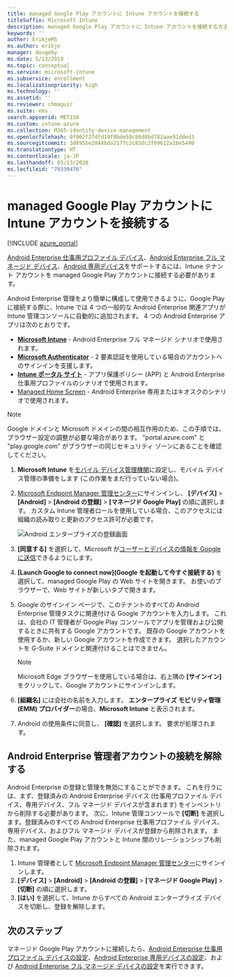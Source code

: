 ```yaml
---
title: managed Google Play アカウントに Intune アカウントを接続する
titleSuffix: Microsoft Intune
description: managed Google Play アカウントに Intune アカウントを接続する方法を説明します。
keywords: ''
author: ErikjeMS
ms.author: erikje
manager: dougeby
ms.date: 5/13/2019
ms.topic: conceptual
ms.service: microsoft-intune
ms.subservice: enrollment
ms.localizationpriority: high
ms.technology: ''
ms.assetid: ''
ms.reviewer: chmaguir
ms.suite: ems
search.appverid: MET150
ms.custom: intune-azure
ms.collection: M365-identity-device-management
ms.openlocfilehash: 0f062f27dfd19f8bde58c86d8bd782aae91dded3
ms.sourcegitcommit: 3d895be2844bda2177c2c85dc2f09612a1be5490
ms.translationtype: HT
ms.contentlocale: ja-JP
ms.lasthandoff: 03/13/2020
ms.locfileid: "79339476"
---
```

# <a name="connect-your-intune-account-to-your-managed-google-play-account"></a>managed Google Play アカウントに Intune アカウントを接続する

[!INCLUDE [azure_portal](../includes/azure_portal.md)]

[Android Enterprise 仕事用プロファイル デバイス](android-work-profile-enroll.md)、[Android Enterprise フル マネージド デバイス](android-fully-managed-enroll.md)、[Android 専用デバイス](android-kiosk-enroll.md)をサポートするには、Intune テナント アカウントを managed Google Play アカウントに接続する必要があります。  

Android Enterprise 管理をより簡単に構成して使用できるように、Google Play に接続する際に、Intune では 4 つの一般的な Android Enterprise 関連アプリが Intune 管理コンソールに自動的に追加されます。 4 つの Android Enterprise アプリは次のとおりです。

- **[Microsoft Intune](https://play.google.com/store/apps/details?id=com.microsoft.intune)** - Android Enterprise フル マネージド シナリオで使用されます。
- **[Microsoft Authenticator](https://play.google.com/store/apps/details?id=com.azure.authenticator)** - 2 要素認証を使用している場合のアカウントへのサインインを支援します。
- **[Intune ポータル サイト](https://play.google.com/store/apps/details?id=com.microsoft.windowsintune.companyportal)** - アプリ保護ポリシー (APP) と Android Enterprise 仕事用プロファイルのシナリオで使用されます。
- [Managed Home Screen](https://play.google.com/store/apps/details?id=com.microsoft.launcher.enterprise) - Android Enterprise 専用またはキオスクのシナリオで使用されます。

> [!NOTE]
> Google ドメインと Microsoft ドメインの間の相互作用のため、この手順では、ブラウザー設定の調整が必要な場合があります。  "portal.azure.com" と "play.google.com" がブラウザーの同じセキュリティ ゾーンにあることを確認してください。

1. **Microsoft Intune** を[モバイル デバイス管理機関](../fundamentals/mdm-authority-set.md)に設定し、モバイル デバイス管理の準備をします (この作業をまだ行っていない場合)。
2. [Microsoft Endpoint Manager 管理センター](https://go.microsoft.com/fwlink/?linkid=2109431)にサインインし、 **[デバイス]**  >  **[Android]**  >  **[Android の登録]**  >  **[マネージド Google Play]** の順に選択します。  カスタム Intune 管理者ロールを使用している場合、このアクセスには組織の読み取りと更新のアクセス許可が必要です。
   
   ![Android エンタープライズの登録画面](./media/connect-intune-android-enterprise/android-work-bind.png)

3. **[同意する]** を選択して、Microsoft が[ユーザーとデバイスの情報を Google に送信](../protect/data-intune-sends-to-google.md)できるようにします。 
   
4. **[Launch Google to connect now]\(Google を起動して今すぐ接続する\)** を選択して、managed Google Play の Web サイトを開きます。 お使いのブラウザーで、Web サイトが新しいタブで開きます。
  
5. Google のサインイン ページで、このテナントのすべての Android Enterprise 管理タスクに関連付ける Google アカウントを入力します。 これは、会社の IT 管理者が Google Play コンソールでアプリを管理および公開するときに共有する Google アカウントです。 既存の Google アカウントを使用するか、新しい Google アカウントを作成できます。 選択したアカウントを G-Suite ドメインと関連付けることはできません。
    
    > [!Note]
    > Microsoft Edge ブラウザーを使用している場合は、右上隅の **[サインイン]** をクリックして、Google アカウントにサインインします。

6. **[組織名]** には会社の名前を入力します。 **エンタープライズ モビリティ管理 (EMM) プロバイダー**の場合、**Microsoft Intune** と表示されます。

7. Android の使用条件に同意し、 **[確認]** を選択します。 要求が処理されます。

## <a name="disconnect-your-android-enterprise-administrative-account"></a>Android Enterprise 管理者アカウントの接続を解除する

Android Enterprise の登録と管理を無効にすることができます。 これを行うには、まず、登録済みの Android Enterprise デバイス (仕事用プロファイル デバイス、専用デバイス、フル マネージド デバイスが含まれます) をインベントリから削除する必要があります。 次に、Intune 管理コンソールで **[切断]** を選択します。登録済みのすべての Android Enterprise 仕事用プロファイル デバイス、専用デバイス、およびフル マネージド デバイスが登録から削除されます。 また、managed Google Play アカウントと Intune 間のリレーションシップも削除されます。

1. Intune 管理者として [Microsoft Endpoint Manager 管理センター](https://go.microsoft.com/fwlink/?linkid=2109431)にサインインします。
2. **[デバイス]**  >  **[Android]**  >  **[Android の登録]**  >  **[マネージド Google Play]**  >  **[切断]** の順に選択します。
3. **[はい]** を選択して、Intune からすべての Android エンタープライズ デバイスを切断し、登録を解除します。

## <a name="next-steps"></a>次のステップ

マネージド Google Play アカウントに接続したら、[Android Enterprise 仕事用プロファイル デバイスの設定](android-work-profile-enroll.md)、[Android Enterprise 専用デバイスの設定](android-kiosk-enroll.md)、および [Android Enterprise フル マネージド デバイスの設定](android-fully-managed-enroll.md)を実行できます。
